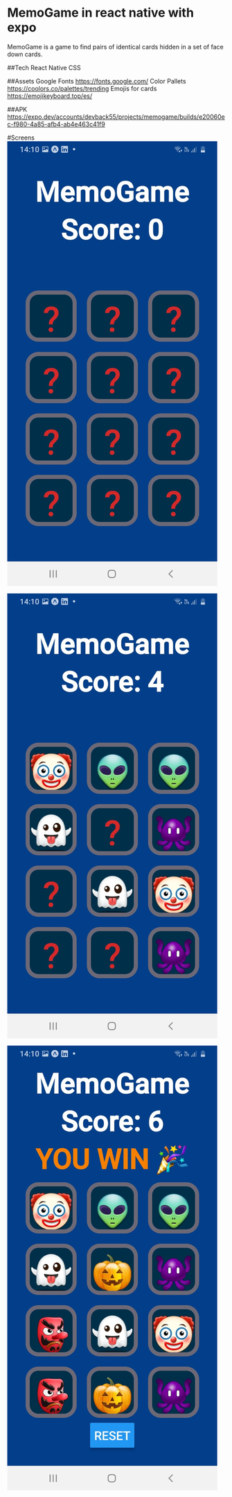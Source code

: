# MemoGame in react native with expo
MemoGame is a game to find pairs of identical cards hidden in a set of face down cards.

##Tech
React Native
CSS

##Assets
Google Fonts https://fonts.google.com/
Color Pallets https://coolors.co/palettes/trending
Emojis for cards https://emojikeyboard.top/es/

##APK
https://expo.dev/accounts/devback55/projects/memogame/builds/e20060ec-f980-4a85-afb4-ab4e463c41f9

#Screens
![MemoGame inicio](/assets/memogame-1.jpeg)

![MemoGame jugando](/assets/memogame-2.jpeg)

![MemoGame You Win!](/assets/memogame-3.jpeg)
